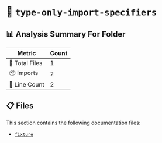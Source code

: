 # 📁 `type-only-import-specifiers`

## 📊 Analysis Summary For Folder

| Metric | Count |
|--------|-------|
| 📁 Total Files | 1 |
| 📦 Imports | 2 |
| 🔢 Line Count | 2 |


## 📋 Files

This section contains the following documentation files:

- [`fixture`](./fixture.md)